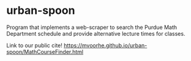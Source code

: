 # urban-spoon
Program that implements a web-scraper to search the Purdue Math Department schedule and provide alternative lecture times for classes. 

Link to our public cite!
https://mvoorhe.github.io/urban-spoon/MathCourseFinder.html
